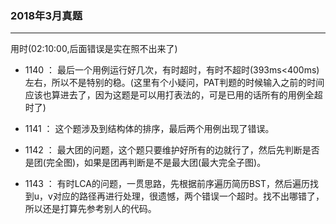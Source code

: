 ### 2018年3月真题

------

用时(02:10:00,后面错误是实在照不出来了)

- 1140 ： 最后一个用例运行好几次，有时超时，有时不超时(393ms<400ms)左右，所以不是特别的稳。(这里有个小疑问，PAT判题的时候输入之前的时间应该也算进去了，因为这题是可以用打表法的，可是已用的话所有的用例全超时了)

- 1141 ： 这个题涉及到结构体的排序，最后两个用例出现了错误。

- 1142 ： 最大团的问题，这个题只要维护好所有的边就行了，然后先判断是否是团(完全图)，如果是团再判断是不是最大团(最大完全子图)。

- 1143 ： 有时LCA的问题，一贯思路，先根据前序遍历简历BST，然后遍历找到u，v对应的路径再进行处理，很遗憾，两个错误一个超时。找不出哪错了，所以还是打算先参考别人的代码。
